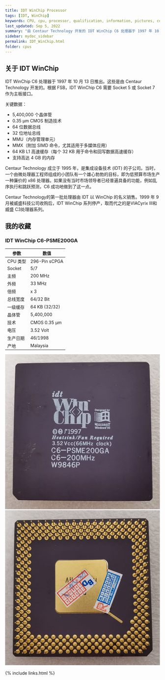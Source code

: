 ```yaml
---
title: IDT WinChip Processor
tags: [IDT, WinChip]
keywords: CPU, cpu, processor, qualification, information, pictures, core, frequency, chip packaging, packaging, cpu info, x86, collection, amd, cyrix, harris, ibm, idt, iit, intel, motorola, nec, sgs, sgs-thomson, siemens, ST, signetics, mhs, ti, texas instruments, ulsi, umc, weitek, zilog, 808x, 8085, 8088, 8086, 80188, 80186, 80286, 286, 80386, 386, i386, Am386, 386sx, 386dx, 486, i486, 586, 486sx, 486dx, overdrive, 487, pentium, 586, 5x86, 386dlc, 386slc, 486dx2, mmx, ppro, pentium-pro, pro, athlon, duron, z80, dirk oppelt, dirk, oppelt, engineering, sample, samples
last_updated: Sep 5, 2022
summary: "由 Centaur Technology 开发的 IDT WinChip C6 处理器于 1997 年 10 月 13 日推出。"
sidebar: mydoc_sidebar
permalink: IDT_WinChip.html
folder: cpus
---
```


## 关于 IDT WinChip

IDT WinChip C6 处理器于 1997 年 10 月 13 日推出。这些是由 Centaur Technology 开发的。根据 FSB，IDT WinChip C6 需要 Socket 5 或 Socket 7 作为主板接口。

关键数据：
 - 5,400,000 个晶体管
 - 0.35 µm CMOS 制造技术
 - 64 位数据总线
 - 32 位地址总线
 - MMU（内存管理单元）
 - MMX（附加 SIMD 命令，尤其适用于多媒体应用）
 - 64 KB L1 高速缓存（每个 32 KB 用于命令和回写数据高速缓存）
 - 支持高达 4 GB 的内存
	
Centaur Technology 成立于 1995 年，是集成设备技术 (IDT) 的子公司。当时，一个由微处理器工程师组成的小团队有一个雄心勃勃的目标，即为低预算市场生产一种廉价的 x86 处理器。如果没有当时市场领导者已经普遍具备的功能，例如乱序执行和跳跃预测，C6 成功地做到了这一点。

Centaur Technology的第一批处理器由 IDT 以 WinChip 的名义销售。1999 年 9 月被威盛科技公司收购后，IDT WinChip 系列停产，取而代之的是VIACyrix III和威盛 C3处理器系列。

## 我的收藏

### IDT WinChip C6-PSME200GA

| 参数 | 数值 |
| ------ | ------ |
| CPU 类型 | 296-Pin sCPGA |
| Socket | 5/7 |
| 主频 | 200 MHz |
| 外频 | 33 MHz |
| 倍频 | x 3 |
| 总线宽度 | 64/32 Bit |
| 一级缓存 | 64 KB (32/32) |
| 晶体管 | 5,400,000 |
| 技术 | CMOS 0.35 µm |
| 电压 | 3.52 Volt |
| 生产日期 | 46/1998 |
| 产地 | Malaysia |

![IDT WinChip C6-PSME200GA 正面](/images/cpus/IDT/IDT_WinChip_C6-PSME200GA_1.jpg)
![IDT WinChip C6-PSME200GA 反面](/images/cpus/IDT/IDT_WinChip_C6-PSME200GA_2.jpg)

{% include links.html %}
